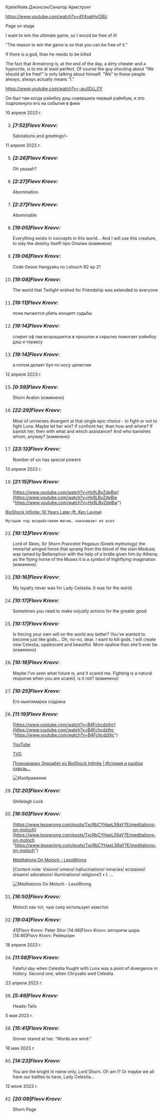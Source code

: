 Крея/Кейв Джонсон/Сенатор Армстронг


https://www.youtube.com/watch?v=dY4uaHiyO8U

Page on stage

I want to win the ultimate game, so I would be free of it!

"The reason to win the game is so that you can be free of it."

If there is a god, than he needs to be killed

The fact that Armstrong is, at the end of the day, a dirty cheater and a hypocrite, is to me at least perfect. Of course the guy shouting about “We should all be free!” is only talking about himself. “We” to these people always, always actually means “I.”

https://www.youtube.com/watch?v=-avJIDU_I1Y

   Он был там когда рэйнбоу дэш совершила первый рэйнбум, и это подтолкнуло его на события в фике
    

10 апреля 2023 г.

3. ### _[_7:52_]_Flovv Krovv_:_ 
    
    Salutations and greetings!~
    

11 апреля 2023 г.

5. ### _[_2:26_]_Flovv Krovv_:_ 
    
    Oh yeaaah?
    
6. ### _[_2:27_]_Flovv Krovv_:_ 
    
    Abomination.
    
7. ### _[_2:27_]_Flovv Krovv_:_ 
    
    Abominable
    
8. ### _[_19:05_]_Flovv Krovv_:_ 
    
    Everything exists in concepts in this world... And I will use this creature, to slay the destiny itself! про Опалин (изменено)
    
9. ### _[_19:06_]_Flovv Krovv_:_ 
    
    Code Geass Hangyaku no Lelouch R2 ep 21
    
10. ### _[_19:08_]_Flovv Krovv_:_ 
    
    The world that Twilight wished for Friendship was extended to everyone
    
11. ### _[_19:11_]_Flovv Krovv_:_ 
    
    пони пытаются убить концепт судьбы
    
12. ### _[_19:14_]_Flovv Krovv_:_ 
    
    спирит оф лав возращается в прошлое и скрытно помогает рэйнбоу дэш и тораксу
    
13. ### _[_19:14_]_Flovv Krovv_:_ 
    
    а потом делает буп по носу целестии
    

12 апреля 2023 г.

15. ### _[_0:59_]_Flovv Krovv_:_ 
    
    Shorn Avalon (изменено)
    
16. ### _[_22:29_]_Flovv Krovv_:_ 
    
    Most of universes divergent at that single epic choice - to fight or not to fight Luna. Maybe let her win? If confront her, than how and where? If banish her, then with what and which assistance? And who banishes whom, anyway? (изменено)
    
17. ### _[_23:13_]_Flovv Krovv_:_ 
    
    Number of six has special powers
    

13 апреля 2023 г.

19. ### _[_21:15_]_Flovv Krovv_:_ 
    
    [https://www.youtube.com/watch?v=Hs9LBvZdeBw](https://www.youtube.com/watch?v=Hs9LBvZdeBw "https://www.youtube.com/watch?v=Hs9LBvZdeBw")
    
[BioShock Infinite: 10 Years Later (ft. Ken Levine)](https://www.youtube.com/watch?v=Hs9LBvZdeBw)



    Мутации под воздействием магии, накачивает их всех
    
22. ### _[_10:12_]_Flovv Krovv_:_ 
    
    Lord of Skies, Sir Shorn Prancelot Pegasus (Greek mythology) the immortal winged horse that sprang from the blood of the slain Medusa; was tamed by Bellerophon with the help of a bridle given him by Athena; as the flying horse of the Muses it is a symbol of highflying imagination (изменено)
    
23. ### _[_10:16_]_Flovv Krovv_:_ 
    
    My loyalty never was for Lady Celestia. It was for the world.
    
24. ### _[_10:17_]_Flovv Krovv_:_ 
    
    Sometimes you need to make unjustly actions for the greater good
    
25. ### _[_10:17_]_Flovv Krovv_:_ 
    
    Is forcing your own will on the world any better? You've wanted to become just like gods... Oh, no-no, dear. I want to kill gods. I will create new Celestia, opalescent and beautiful. More opaline than she'll ever be (изменено)
    
26. ### _[_10:19_]_Flovv Krovv_:_ 
    
    Maybe I've seen what future is, and it scared me. Fighting is a natural response when you are scared, is it not? (изменено)
    
27. ### _[_10:25_]_Flovv Krovv_:_ 
    
    Его кьютимарка содрана
    
28. ### _[_11:19_]_Flovv Krovv_:_ 
    
    [https://www.youtube.com/watch?v=B4Fchcdzthc](https://www.youtube.com/watch?v=B4Fchcdzthc "https://www.youtube.com/watch?v=B4Fchcdzthc")
    
    [YouTube](https://www.youtube.com/)
    
    [TVG](https://www.youtube.com/channel/UCgP-GsGwEQBzXZA7EMuMc3A)
    
    [Психоанализ Элизабет из BioShock Infinite | История и разбор сквозь...](https://www.youtube.com/watch?v=B4Fchcdzthc)
    
    [](https://discord.com/channels/472412750891450369/1093684061815459871)
    
    ![Изображение](https://images-ext-2.discordapp.net/external/7Iq81Od3XKyf4mRxKrZxk33YaKn9J5OBRTQeLLVkrQQ/https/i.ytimg.com/vi/B4Fchcdzthc/maxresdefault.jpg)
    
    [](https://www.youtube.com/watch?v=B4Fchcdzthc)
    
29. ### _[_12:20_]_Flovv Krovv_:_ 
    
    Shillelagh Lock
    
30. ### _[_16:50_]_Flovv Krovv_:_ 
    
    [https://www.lesswrong.com/posts/TxcRbCYHaeL59aY7E/meditations-on-moloch](https://www.lesswrong.com/posts/TxcRbCYHaeL59aY7E/meditations-on-moloch "https://www.lesswrong.com/posts/TxcRbCYHaeL59aY7E/meditations-on-moloch")
    
    [Meditations On Moloch - LessWrong](https://www.lesswrong.com/posts/TxcRbCYHaeL59aY7E/meditations-on-moloch)
    
    [Content note: Visions! omens! hallucinations! miracles! ecstasies! dreams! adorations! illuminations! religions!] • I. …
    
    [](https://res.cloudinary.com/lesswrong-2-0/image/upload/v1654295382/new_mississippi_river_fjdmww.jpg)
    
    ![Meditations On Moloch - LessWrong](https://images-ext-1.discordapp.net/external/uFpmQXqKrpOxB-J7cNmtgs4t-rD7-wlia59_xGB9JKE/https/res.cloudinary.com/lesswrong-2-0/image/upload/v1654295382/new_mississippi_river_fjdmww.jpg?width=400&height=170)
    
31. ### _[_16:50_]_Flovv Krovv_:_ 
    
    Moloch как тот, чью силу использует комсток
    
32. ### _[_19:04_]_Flovv Krovv_:_ 
    
    41]Flovv Krovv: Peter Shor [14:46]Flovv Krovv: алгоритм шора [14:46]Flovv Krovv: Рейншорн
    

18 апреля 2023 г.

34. ### _[_11:58_]_Flovv Krovv_:_ 
    
    Fateful day when Celestia fought with Luna was a point of divergence in history. Second one, when Chrysalis wed Celestia.
    

23 апреля 2023 г.

36. ### _[_5:49_]_Flovv Krovv_:_ 
    
    Heads-Tails
    

5 мая 2023 г.

38. ### _[_15:41_]_Flovv Krovv_:_ 
    
    Grover stared at her. “Words are wind.”
    

16 мая 2023 г.

40. ### _[_14:23_]_Flovv Krovv_:_ 
    
    You are the knight in name only, Lord Shorn. Oh am I? Or maybe we all have our battles to have, Lady Celestia...
    

12 июня 2023 г.

42. ### _[_20:09_]_Flovv Krovv_:_ 
    
    Shorn Page
    
